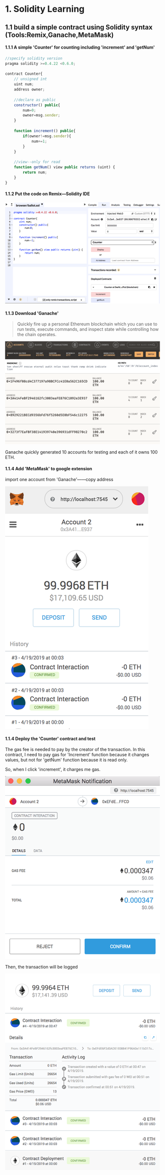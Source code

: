 # 1. Solidity Learning



## 1.1 build a simple contract using Solidity syntax (Tools:Remix,Ganache,MetaMask)



#### 1.1.1 A simple 'Counter' for counting including 'increment' and 'getNum'

```js
//specify solidity version
pragma solidity >=0.4.22 <0.6.0;

contract Counter{
    // unsigned int
    uint num;
    address owner;

    //declare as public
    constructor() public{
        num=0;
        owner=msg.sender;
    }

    function increment() public{
        if(owner!=msg.sender){
            num+=1;
        }
    }

    //view--only for read
    function getNum() view public returns (uint) {
        return num;
    }
}
```



#### 1.1.2 Put the code on Remix—Solidity IDE

![1](demo_images/1.png)



#### 1.1.3 Download 'Ganache'

> Quickly fire up a personal Ethereum blockchain which you can use to run tests, execute commands, and inspect state while controlling how the chain operates.

![2](demo_images/2.png)

Ganache quickly generated 10 accounts for testing and each of it owns 100 ETH.



#### 1.1.4 Add 'MetaMask' to google extension

import one account from 'Ganache'——copy address

![3](demo_images/3.png)



#### 1.1.4 Deploy the 'Counter' contract and test

The gas fee is needed to pay by the creator of the transaction. In this contract, I need to pay gas for 'Increment' function because it changes values, but not for 'getNum' function because it is read only.

So, when I click 'increment', it charges me gas.

![4](demo_images/4.png)



Then, the transaction will be logged

![5](demo_images/5.png)